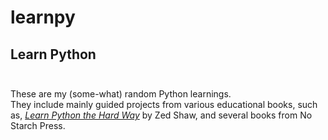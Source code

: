 # learnpy
Learn Python 
<br><br>
---
These are my (some-what) random Python learnings. <br>
They include mainly guided projects from various educational books, such as, [*Learn Python the Hard Way*](https://shop.learncodethehardway.org/) by Zed Shaw, and several books from No Starch Press.
